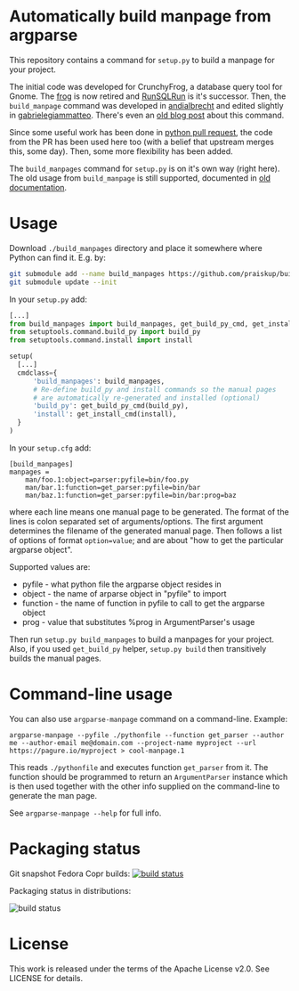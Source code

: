 # Automatically build manpage from argparse

This repository contains a command for `setup.py` to build
a manpage for your project.

The initial code was developed for CrunchyFrog, a database query tool for Gnome.
The [frog] is now retired and [RunSQLRun] is it's successor.  Then, the
`build_manpage` command was developed in [andialbrecht] and edited slightly
in [gabrielegiammatteo].  There's even an [old blog post] about this command.

Since some useful work has been done in [python pull request], the code from the
PR has been used here too (with a belief that upstream merges this, some day).
Then, some more flexibility has been added.

The `build_manpages` command for `setup.py` is on it's own way (right here).
The old usage from `build_manpage` is still supported, documented in
[old documentation](examples/old\_format/README.md).

# Usage

Download `./build_manpages` directory and place it somewhere where Python can
find it.  E.g. by:

```bash
git submodule add --name build_manpages https://github.com/praiskup/build_manpages
git submodule update --init
```

In your `setup.py` add:

```python
[...]
from build_manpages import build_manpages, get_build_py_cmd, get_install_cmd
from setuptools.command.build_py import build_py
from setuptools.command.install import install

setup(
  [...]
  cmdclass={
      'build_manpages': build_manpages,
      # Re-define build_py and install commands so the manual pages
      # are automatically re-generated and installed (optional)
      'build_py': get_build_py_cmd(build_py),
      'install': get_install_cmd(install),
  }
)
```

In your `setup.cfg` add:

```
[build_manpages]
manpages =
    man/foo.1:object=parser:pyfile=bin/foo.py
    man/bar.1:function=get_parser:pyfile=bin/bar
    man/baz.1:function=get_parser:pyfile=bin/bar:prog=baz
```

where each line means one manual page to be generated.  The format of the lines
is colon separated set of arguments/options.  The first argument determines the
filename of the generated manual page.  Then follows a list of options of format
`option=value`;  and are about "how to get the particular argparse object".

Supported values are:

- pyfile - what python file the argparse object resides in
- object - the name of arparse object in "pyfile" to import
- function - the name of function in pyfile to call to get the argparse object
- prog - value that substitutes %prog in ArgumentParser's usage

Then run `setup.py build_manpages` to build a manpages for your project.  Also,
if you used `get_build_py` helper, `setup.py build` then transitively builds the
manual pages.

# Command-line usage

You can also use `argparse-manpage` command on a command-line. Example:

    argparse-manpage --pyfile ./pythonfile --function get_parser --author me --author-email me@domain.com --project-name myproject --url https://pagure.io/myproject > cool-manpage.1

This reads `./pythonfile` and executes function `get_parser` from it. The function should be programmed to return an `ArgumentParser` instance which is then used together with the other info supplied on the command-line to generate the man page.

See `argparse-manpage --help` for full info.


# Packaging status


Git snapshot Fedora Copr builds: [![build status](https://copr.fedorainfracloud.org/coprs/praiskup/argparse-manpage-ci/package/argparse-manpage/status_image/last_build.png)](https://copr.fedorainfracloud.org/coprs/praiskup/argparse-manpage-ci/)

Packaging status in distributions:

![build status](https://repology.org/badge/vertical-allrepos/argparse-manpage.svg?exclude_unsupported=1&header=argparse-manpage)


# License

This work is released under the terms of the Apache License v2.0.
See LICENSE for details.

[gabrielegiammatteo]: https://github.com/andialbrecht/build\_manpage
[andialbrecht]: https://github.com/andialbrecht/build\_manpage
[frog]: http://crunchyfrog.googlecode.com/svn/
[RunSQLRun]: https://github.com/andialbrecht/runsqlrun
[old blog post]: https://andialbrecht.wordpress.com/2009/03/17/creating-a-man-page-with-distutils-and-optparse/
[python pull request]: https://github.com/python/cpython/pull/1169
